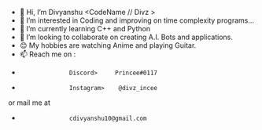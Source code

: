 - 👋 Hi, I’m Divyanshu <CodeName // Divz >
- 👀 I’m interested in Coding and improving on time complexity programs...
- 🌱 I’m currently learning C++ and Python
- 💞️ I’m looking to collaborate on creating A.I. Bots and applications.
- 😊 My hobbies are watching Anime and playing Guitar.
- 📫 Reach me on : 
-                   Discord>     Princee#0117
-                   Instagram>    @divz_incee
or mail me at   
-                   cdivyanshu10@gmail.com
